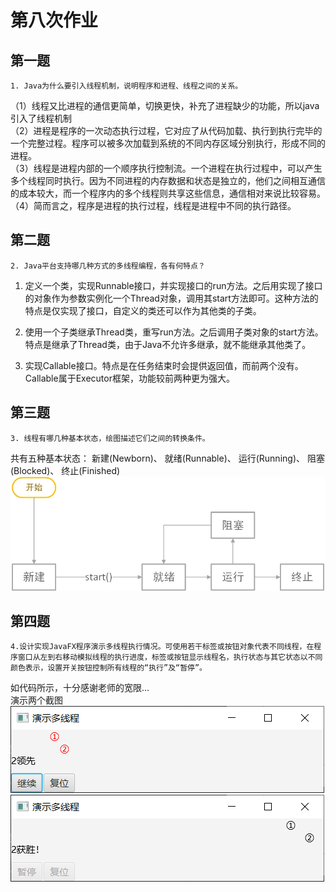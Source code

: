 # 第八次作业

## 第一题

    1. Java为什么要引入线程机制，说明程序和进程、线程之间的关系。

（1）线程又比进程的通信更简单，切换更快，补充了进程缺少的功能，所以java引入了线程机制  
（2）进程是程序的一次动态执行过程，它对应了从代码加载、执行到执行完毕的一个完整过程。程序可以被多次加载到系统的不同内存区域分别执行，形成不同的进程。  
（3）线程是进程内部的一个顺序执行控制流。一个进程在执行过程中，可以产生多个线程同时执行。因为不同进程的内存数据和状态是独立的，他们之间相互通信的成本较大，而一个程序内的多个线程则共享这些信息，通信相对来说比较容易。  
（4）简而言之，程序是进程的执行过程，线程是进程中不同的执行路径。

## 第二题

    2. Java平台支持哪几种方式的多线程编程，各有何特点？

1. 定义一个类，实现Runnable接口，并实现接口的run方法。之后用实现了接口的对象作为参数实例化一个Thread对象，调用其start方法即可。这种方法的特点是仅实现了接口，自定义的类还可以作为其他类的子类。

2. 使用一个子类继承Thread类，重写run方法。之后调用子类对象的start方法。特点是继承了Thread类，由于Java不允许多继承，就不能继承其他类了。

3. 实现Callable接口。特点是在任务结束时会提供返回值，而前两个没有。Callable属于Executor框架，功能较前两种更为强大。

## 第三题

    3. 线程有哪几种基本状态，绘图描述它们之间的转换条件。

共有五种基本状态：
新建(Newborn)、
就绪(Runnable)、
运行(Running)、
阻塞(Blocked)、
终止(Finished)  
![如图所示](https://github.com/uiharuayako/publish/blob/master/Study/Java/week8-thread/%E7%BA%BF%E7%A8%8B%E7%8A%B6%E6%80%81.jpg)

## 第四题

    4.设计实现JavaFX程序演示多线程执行情况。可使用若干标签或按钮对象代表不同线程，在程序窗口从左到右移动模拟线程的执行进度，标签或按钮显示线程名，执行状态与其它状态以不同颜色表示，设置开关按钮控制所有线程的“执行”及“暂停”。

如代码所示，十分感谢老师的宽限...  
演示两个截图  
![如图所示](https://github.com/uiharuayako/publish/blob/master/Study/Java/week8-thread/1.png)  
![如图所示](https://github.com/uiharuayako/publish/blob/master/Study/Java/week8-thread/2.png)
